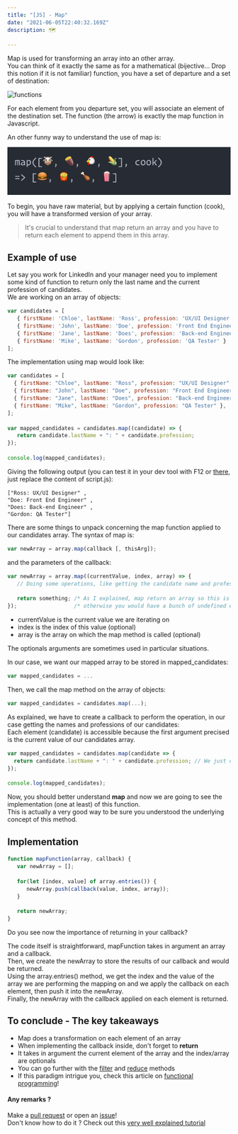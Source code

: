 ```yaml
---
title: "[JS] - Map"
date: "2021-06-05T22:40:32.169Z"
description: 🗺️

---
```


Map is used for transforming an array into an other array.  
You can think of it exactly the same as for a mathematical (bijective... Drop this notion if it is not familiar) function, you have a set of departure and a set of destination:  

<img src="https://upload.wikimedia.org/wikipedia/commons/6/64/Codomain2.SVG" alt="functions" width="600"/>

For each element from you departure set, you will associate an element of the destination set. The function (the arrow) is exactly the map function in Javascript.  

An other funny way to understand the use of map is:  

![map](./map.png)

To begin, you have raw material, but by applying a certain function (cook), you will have a transformed version of your array.  

> It's crucial to understand that map return an array and you have to return each element to append them in this array.


## Example of use

Let say you work for LinkedIn and your manager need you to implement some kind of function to return only the last name and the current profession of candidates.  
We are working on an array of objects:

```js
var candidates = [
   { firstName: 'Chloe', lastName: 'Ross', profession: 'UX/UI Designer' },
   { firstName: 'John', lastName: 'Doe', profession: 'Front End Engineer' },
   { firstName: 'Jane', lastName: 'Does', profession: 'Back-end Engineer' },
   { firstName: 'Mike', lastName: 'Gordon', profession: 'QA Tester' }
];

```

The implementation using map would look like:

```js
var candidates = [
  { firstName: "Chloe", lastName: "Ross", profession: "UX/UI Designer" },
  { firstName: "John", lastName: "Doe", profession: "Front End Engineer" },
  { firstName: "Jane", lastName: "Does", profession: "Back-end Engineer" },
  { firstName: "Mike", lastName: "Gordon", profession: "QA Tester" },
];

var mapped_candidates = candidates.map((candidate) => {
   return candidate.lastName + ": " + candidate.profession;
});

console.log(mapped_candidates);

```


Giving the following output (you can test it in your dev tool with F12 or [there](https://playcode.io/new/), just replace the content of script.js):

```
["Ross: UX/UI Designer" ,
"Doe: Front End Engineer" ,
"Does: Back-end Engineer" ,
"Gordon: QA Tester"]

```

There are some things to unpack concerning the map function applied to our candidates array. The syntax of map is:

```js
var newArray = array.map(callback [, thisArg]);
```


and the parameters of the callback:

```js
var newArray = array.map((currentValue, index, array) => {
   // Doing some operations, like getting the candidate name and profession
   
   return something; /* As I explained, map return an array so this is MANDATORY */
});                  /* otherwise you would have a bunch of undefined elements */

```

- currentValue is the current value we are iterating on
- index is the index of this value (optional)
- array is the array on which the map method is called (optional)

The optionals arguments are sometimes used in particular situations.

In our case, we want our mapped array to be stored in mapped_candidates:

```js
var mapped_candidates = ...
```

Then, we call the map method on the array of objects:

```js
var mapped_candidates = candidates.map(...);
```

As explained, we have to create a callback to perform the operation, in our case getting the names and professions of our candidates:  
Each element (candidate) is accessible because the first argument precised is the current value of our candidates array.

```js
var mapped_candidates = candidates.map(candidate => {
  return candidate.lastName + ": " + candidate.profession; // We just concatenate strings
});

console.log(mapped_candidates);
```

Now, you should better understand **map** and now we are going to see the implementation (one at least) of this function.  
This is actually a very good way to be sure you understood the underlying concept of this method. 

## Implementation

```js
function mapFunction(array, callback) {
   var newArray = [];

   for(let [index, value] of array.entries()) {
      newArray.push(callback(value, index, array));
   }

   return newArray;
}

```

Do you see now the importance of returning in your callback?

The code itself is straightforward, mapFunction takes in argument an array and a callback.  
Then, we create the newArray to store the results of our callback and would be returned.  
Using the array.entries() method, we get the index and the value of the array we are performing the mapping on and we apply the callback on each element, then push it into the newArray.  
Finally, the newArray with the callback applied on each element is returned.

## To conclude - The key takeaways

- Map does a transformation on each element of an array
- When implementing the callback inside, don't forget to **return**
- It takes in argument the current element of the array and the index/array are optionals 
- You can go further with the [filter](../filter) and [reduce](../reduce) methods
- If this paradigm intrigue you, check this article on [functional programming](../functional-programming)!

#### Any remarks ?

Make a [pull request](https://github.com/ackermannQ/quentinackermann) or open an [issue](https://github.com/ackermannQ/quentinackermann/issues)!  
Don't know how to do it ? Check out this [very well explained tutorial](https://opensource.com/article/19/7/create-pull-request-github)


